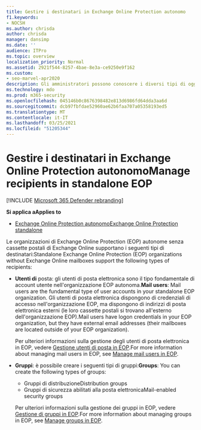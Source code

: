 ```yaml
---
title: Gestire i destinatari in Exchange Online Protection autonomo
f1.keywords:
- NOCSH
ms.author: chrisda
author: chrisda
manager: dansimp
ms.date: ''
audience: ITPro
ms.topic: overview
localization_priority: Normal
ms.assetid: 2921f544-8257-4bae-8e3a-ce9250e9f162
ms.custom:
- seo-marvel-apr2020
description: Gli amministratori possono conoscere i diversi tipi di oggetti destinatario in Exchange Online Protection (EOP) autonomo.
ms.technology: mdo
ms.prod: m365-security
ms.openlocfilehash: 045146b0c8676398482e813d6986fd64dda3aa6d
ms.sourcegitcommit: dcb97fbfdae52960ae62b6faa707a05358193ed5
ms.translationtype: MT
ms.contentlocale: it-IT
ms.lasthandoff: 03/25/2021
ms.locfileid: "51205344"
---
```

# <a name="manage-recipients-in-standalone-eop"></a><span data-ttu-id="ba4a6-103">Gestire i destinatari in Exchange Online Protection autonomo</span><span class="sxs-lookup"><span data-stu-id="ba4a6-103">Manage recipients in standalone EOP</span></span>

[!INCLUDE [Microsoft 365 Defender rebranding](../includes/microsoft-defender-for-office.md)]

<span data-ttu-id="ba4a6-104">**Si applica a**</span><span class="sxs-lookup"><span data-stu-id="ba4a6-104">**Applies to**</span></span>
-  [<span data-ttu-id="ba4a6-105">Exchange Online Protection autonomo</span><span class="sxs-lookup"><span data-stu-id="ba4a6-105">Exchange Online Protection standalone</span></span>](exchange-online-protection-overview.md)

<span data-ttu-id="ba4a6-106">Le organizzazioni di Exchange Online Protection (EOP) autonome senza cassette postali di Exchange Online supportano i seguenti tipi di destinatari:</span><span class="sxs-lookup"><span data-stu-id="ba4a6-106">Standalone Exchange Online Protection (EOP) organizations without Exchange Online mailboxes support the following types of recipients:</span></span>

- <span data-ttu-id="ba4a6-107">**Utenti di** posta: gli utenti di posta elettronica sono il tipo fondamentale di account utente nell'organizzazione EOP autonoma.</span><span class="sxs-lookup"><span data-stu-id="ba4a6-107">**Mail users**: Mail users are the fundamental type of user accounts in your standalone EOP organization.</span></span> <span data-ttu-id="ba4a6-108">Gli utenti di posta elettronica dispongono di credenziali di accesso nell'organizzazione EOP, ma dispongono di indirizzi di posta elettronica esterni (le loro cassette postali si trovano all'esterno dell'organizzazione EOP).</span><span class="sxs-lookup"><span data-stu-id="ba4a6-108">Mail users have logon credentials in your EOP organization, but they have external email addresses (their mailboxes are located outside of your EOP organization).</span></span>

  <span data-ttu-id="ba4a6-109">Per ulteriori informazioni sulla gestione degli utenti di posta elettronica in EOP, vedere [Gestione utenti di posta in EOP](manage-mail-users-in-eop.md).</span><span class="sxs-lookup"><span data-stu-id="ba4a6-109">For more information about managing mail users in EOP, see [Manage mail users in EOP](manage-mail-users-in-eop.md).</span></span>

- <span data-ttu-id="ba4a6-110">**Gruppi**: è possibile creare i seguenti tipi di gruppi:</span><span class="sxs-lookup"><span data-stu-id="ba4a6-110">**Groups**: You can create the following types of groups:</span></span>

  - <span data-ttu-id="ba4a6-111">Gruppi di distribuzione</span><span class="sxs-lookup"><span data-stu-id="ba4a6-111">Distribution groups</span></span>
  - <span data-ttu-id="ba4a6-112">Gruppi di sicurezza abilitati alla posta elettronica</span><span class="sxs-lookup"><span data-stu-id="ba4a6-112">Mail-enabled security groups</span></span>

  <span data-ttu-id="ba4a6-113">Per ulteriori informazioni sulla gestione dei gruppi in EOP, vedere [Gestione di gruppi in EOP](manage-groups-in-eop.md).</span><span class="sxs-lookup"><span data-stu-id="ba4a6-113">For more information about managing groups in EOP, see [Manage groups in EOP](manage-groups-in-eop.md).</span></span>
